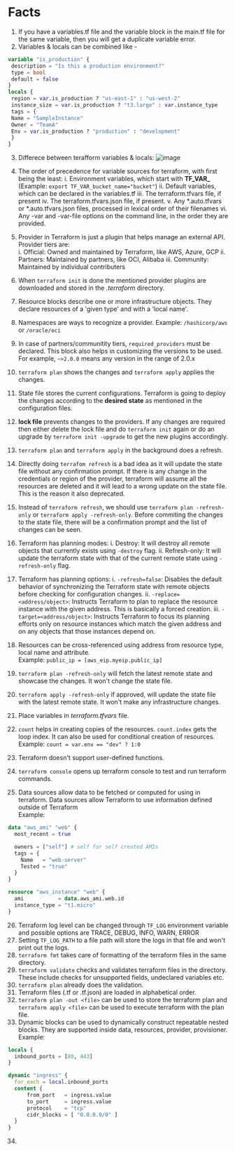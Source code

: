 # Facts

1. If you have a variables.tf file and the variable block in the main.tf file for the same variable, then you will get a duplicate variable error.
2. Variables & locals can be combined like -

```tf
variable "is_production" {
 description = "Is this a production environment?"
 type = bool
 default = false
}
locals {
 region = var.is_production ? "us-east-1" : "us-west-2"
 instance_size = var.is_production ? "t3.large" : var.instance_type
 tags = {
 Name = "SampleInstance"
 Owner = "TeamA"
 Env = var.is_production ? "production" : "development"
 }
}
```

3. Differece between terafform variables & locals:
![image](https://github.com/user-attachments/assets/80034d5b-6e60-4ba9-9a41-7c7f6727c6c2)

4. The order of precedence for variable sources for terraform, with first being the least:
  i. Environment variables, which start with **TF_VAR_** (Example: `export TF_VAR_bucket_name="bucket"`)
  ii. Default variables, which can be declared in the variables.tf
  iii. The terraform.tfvars file, if present
  iv. The terraform.tfvars.json file, if present.
  v. Any *.auto.tfvars or *.auto.tfvars.json files, processed in lexical order of their filenames
  vi. Any -var and -var-file options on the command line, in the order they are provided.
5. Provider in Terraform is just a plugin that helps manage an external API. Provider tiers are: \
    i. Official: Owned and maintained by Terraform, like AWS, Azure, GCP
    ii. Partners: Maintained by partners, like OCI, Alibaba
    iii. Community: Maintained by individual contributers
6. When `terraform init` is done the mentioned provider plugins are downloaded and stored in the _.terraform_ directory.
7. Resource blocks describe one or more infrastructure objects. They declare resources of a 'given type' and with a 'local name'.
8. Namespaces are ways to recognize a provider. Example: `/hashicorp/aws` or `/oracle/oci`
9. In case of partners/communitity tiers, `required_providers` must be declared. This block also helps in customizing the versions to be used. For example, `~>2.0.0` means any version in the range of 2.0.x
10. `terraform plan` shows the changes and `terraform apply` applies the changes.
11. State file stores the current configurations. Terraform is going to deploy the changes according to the **desired state** as mentioned in the configuration files.
12. **lock file** prevents changes to the providers. If any changes are required then either delete the lock file and do `terraform init` again or do an upgrade by `terraform init -upgrade` to get the new plugins accordingly.
13. `terraform plan` and `terraform apply` in the background does a refresh.
14. Directly doing `terrafom refresh` is a bad idea as it will update the state file without any confirmation prompt. If there is any change in the credentials or region of the provider, terraform will assume all the resources are deleted and it will lead to a wrong update on the state file. This is the reason it also deprecated.
15. Instead of `terraform refresh`, we should use `terraform plan -refresh-only` or `terraform apply -refresh-only`. Before commiting the changes to the state file, there will be a confirmation prompt and the list of changes can be seen.
16. Terraform has planning modes:
    i. Destroy: It will destroy all remote objects that currently exists using `-destroy` flag.
    ii. Refresh-only: It will update the terraform state with that of the current remote state using `-refresh-only` flag.
17. Terraform has planning options:
    i. `-refresh=false`: Disables the default behavior of synchronizing the Terraform state with remote objects before checking for configuration changes.
    ii. `-replace=<address/object>`: Instructs Terraform to plan to replace the resource instance with the given address. This is basically a forced creation.
    iii. `-target=<address/object>`: Instructs Terraform to focus its planning efforts only on resource instances which match the given address and on any objects that those instances depend on.
18. Resources can be cross-referenced using address from resource type, local name and attribute. \
Example: `public_ip = [aws_eip.myeip.public_ip]`
19. `terraform plan -refresh-only` will fetch the latest remote state and showcase the changes. It won't change the state file.
20. `terraform apply -refresh-only` if approved, will update the state file with the latest remote state. It won't make any infrastructure changes.
21. Place variables in _terraform.tfvars_ file.
22. `count` helps in creating copies of the resources. `count.index` gets the loop index. It can also be used for conditional creation of resources. \
Example: `count = var.env == "dev" ? 1:0`
23. Terraform doesn't support user-defined functions.
24. `terraform console` opens up terraform console to test and run terraform commands.
25. Data sources allow data to be fetched or computed for using in terraform. Data sources allow Terraform to use information defined outside of Terraform \
Example: 
```tf
data "aws_ami" "web" {
  most_recent = true

  owners = ["self"] # self for self created AMIs
  tags = {
    Name   = "web-server"
    Tested = "true"
  }
}

resource "aws_instance" "web" {
  ami           = data.aws_ami.web.id
  instance_type = "t1.micro"
}

```
26. Terraform log level can be changed through `TF_LOG` environment variable and possible options are TRACE, DEBUG, INFO, WARN, ERROR
27. Setting `TF_LOG_PATH` to a file path will store the logs in that file and won't print out the logs.
28. `terraform fmt` takes care of formatting of the terraform files in the same directory.
29. `terraform validate` checks and validates terraform files in the directory. These include checks for unsupported fields, undeclared variables etc.
30. `terraform plan` already does the validation.
31. Terraform files (.tf or .tf.json) are loaded in alphabetical order.
32. `terraform plan -out <file>` can be used to store the terraform plan and `terraform apply <file>` can be used to execute terraform with the plan file.
33. Dynamic blocks can be used to dynamically construct repeatable nested blocks. They are supported inside data, resources, provider, provisioner. \
Example:
```tf
locals {
  inbound_ports = [80, 443]
}

dynamic "ingress" {
  for_each = local.inbound_ports
  content {
      from_port   = ingress.value
      to_port     = ingress.value
      protocol    = "tcp"
      cidr_blocks = [ "0.0.0.0/0" ]
  }
}
```
34. 